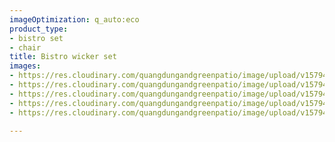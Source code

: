 ```yaml
---
imageOptimization: q_auto:eco
product_type:
- bistro set
- chair
title: Bistro wicker set
images:
- https://res.cloudinary.com/quangdungandgreenpatio/image/upload/v1579400841/posts/DSC_5596_rs1sph.jpg
- https://res.cloudinary.com/quangdungandgreenpatio/image/upload/v1579400841/posts/DSC_5593_f0ivua.jpg
- https://res.cloudinary.com/quangdungandgreenpatio/image/upload/v1579400841/posts/DSC_5590_uszcgn.jpg
- https://res.cloudinary.com/quangdungandgreenpatio/image/upload/v1579400842/posts/DSC_5589_ilfgyj.jpg
- https://res.cloudinary.com/quangdungandgreenpatio/image/upload/v1579400841/posts/DSC_5587_qahcaw.jpg

---
```

